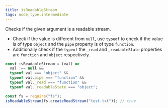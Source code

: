 ```yaml
---
title: isReadableStream
tags: node,type,intermediate
---
```


Checks if the given argument is a readable stream.

- Check if the value is different from `null`, use `typeof` to check if the value is of type `object` and the `pipe` property is of type `function`.
- Additionally check if the `typeof` the `_read` and `_readableState` properties are `function` and `object` respectively.

```js
const isReadableStream = (val) =>
  val !== null &&
  typeof val === "object" &&
  typeof val.pipe === "function" &&
  typeof val._read === "function" &&
  typeof val._readableState === "object";
```

```js
const fs = require("fs");
isReadableStream(fs.createReadStream("test.txt")); // true
```
